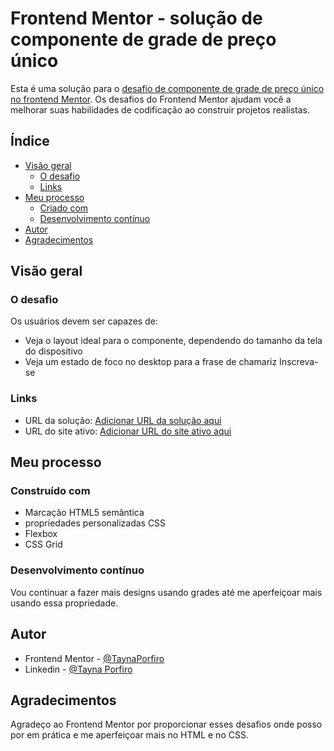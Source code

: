 # Frontend Mentor - solução de componente de grade de preço único

Esta é uma solução para o [desafio de componente de grade de preço único no frontend Mentor](https://www.front//or.io/challenges/single-price-grid-component-5ce41129d0ff452fec5abbbc). Os desafios do Frontend Mentor ajudam você a melhorar suas habilidades de codificação ao construir projetos realistas.

## Índice

- [Visão geral](#visão-geral)
  - [O desafio](#o-desafio)
  - [Links](#links)
- [Meu processo](#meu-processo)
  - [Criado com](#integrado)
  - [Desenvolvimento contínuo](#desenvolvimento-contínuo)
- [Autor](#autor)
- [Agradecimentos](#agradecimentos)

## Visão geral

### O desafio

Os usuários devem ser capazes de:

- Veja o layout ideal para o componente, dependendo do tamanho da tela do dispositivo
- Veja um estado de foco no desktop para a frase de chamariz Inscreva-se

### Links

- URL da solução: [Adicionar URL da solução aqui](https://your-solution-url.com)
- URL do site ativo: [Adicionar URL do site ativo aqui](https://your-live-site-url.com)

## Meu processo

### Construído com

- Marcação HTML5 semântica
- propriedades personalizadas CSS
- Flexbox
- CSS Grid

### Desenvolvimento contínuo

Vou continuar a fazer mais designs usando grades até me aperfeiçoar mais usando essa propriedade.

## Autor

- Frontend Mentor - [@TaynaPorfiro](https://www.frontendmentor.io/profile/TaynaPorfiro)
- Linkedin - [@Tayna Porfiro](https://www.linkedin.com/in/tayna-porfiro-4380b4212/)

## Agradecimentos

Agradeço ao Frontend Mentor por proporcionar esses desafios onde posso por em prática e me aperfeiçoar mais no HTML e no CSS.